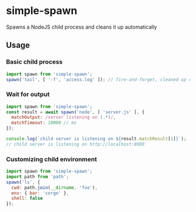 # simple-spawn
Spawns a NodeJS child process and cleans it up automatically

## Usage

### Basic child process
```javascript
import spawn from 'simple-spawn';
spawn('tail', [ '-f', 'access.log' ]); // fire-and-forget, cleaned up on parent termination
```

### Wait for output
```javascript
import spawn from 'simple-spawn';
const result = await spawn('node', [ 'server.js' ], {
  matchOutput: /server listening on (.*)/,
  matchTimeout: 10000 // ms
});

console.log(`child server is listening on ${result.matchResult[1]}`);
// child server is listening on http://localhost:8080
```

### Customizing child environment
```javascript
import spawn from 'simple-spawn';
import path from 'path';
spawn('ls', {
  cwd: path.join(__dirname, 'foo'),
  env: { bar: 'corge' },
  shell: false
});
```
